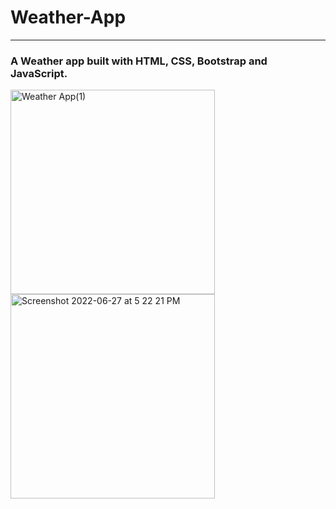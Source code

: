 <h1>Weather-App</h1>
<hr>
<h3>A Weather app built with HTML, CSS, Bootstrap and JavaScript.</h3>


<img width="327" alt="Weather App(1)" src="https://user-images.githubusercontent.com/91233999/175940658-c258b120-fe46-45ef-bfb1-2cbd682e0acb.png">
<img width="327" alt="Screenshot 2022-06-27 at 5 22 21 PM" src="https://user-images.githubusercontent.com/91233999/175940668-b748e0ec-d0f3-4091-a64f-410fa5f8ba83.png">
